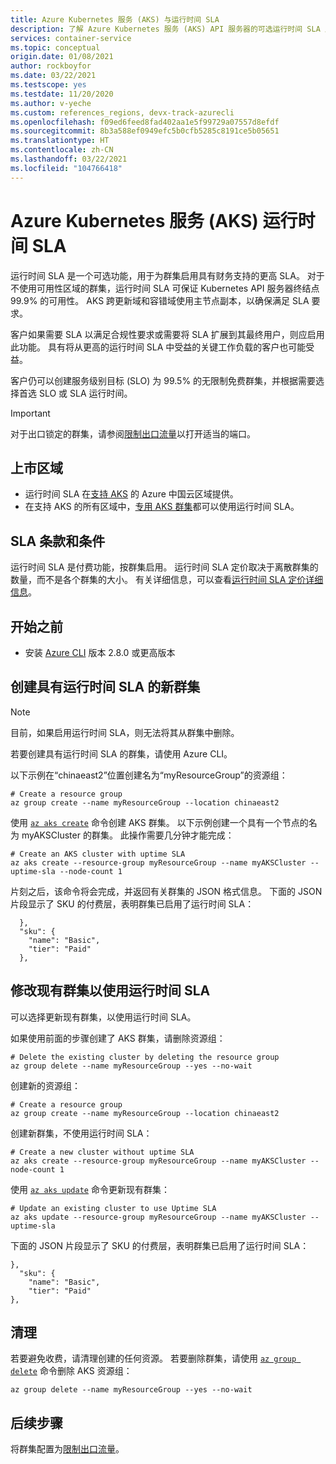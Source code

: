```yaml
---
title: Azure Kubernetes 服务 (AKS) 与运行时间 SLA
description: 了解 Azure Kubernetes 服务 (AKS) API 服务器的可选运行时间 SLA 产品/服务。
services: container-service
ms.topic: conceptual
origin.date: 01/08/2021
author: rockboyfor
ms.date: 03/22/2021
ms.testscope: yes
ms.testdate: 11/20/2020
ms.author: v-yeche
ms.custom: references_regions, devx-track-azurecli
ms.openlocfilehash: f09ed6feed8fad402aa1e5f99729a07557d8efdf
ms.sourcegitcommit: 8b3a588ef0949efc5b0cfb5285c8191ce5b05651
ms.translationtype: HT
ms.contentlocale: zh-CN
ms.lasthandoff: 03/22/2021
ms.locfileid: "104766418"
---
```

<!--Verified successfully-->
# <a name="azure-kubernetes-service-aks-uptime-sla"></a>Azure Kubernetes 服务 (AKS) 运行时间 SLA

运行时间 SLA 是一个可选功能，用于为群集启用具有财务支持的更高 SLA。 对于不使用可用性区域的群集，运行时间 SLA 可保证 Kubernetes API 服务器终结点 99.9% 的可用性。 AKS 跨更新域和容错域使用主节点副本，以确保满足 SLA 要求。

<!--CORRECT ON 99.9% availability for clusters that don't use Availability Zones-->
<!--NOT AVAILABLE ON FEATURE Availability Zone-->

客户如果需要 SLA 以满足合规性要求或需要将 SLA 扩展到其最终用户，则应启用此功能。 具有将从更高的运行时间 SLA 中受益的关键工作负载的客户也可能受益。

<!--NOT AVAILABLE ON  Using the Uptime SLA feature with Availability Zones enables a higher availability for the uptime of the Kubernetes API server.-->
<!--NOT AVAILABLE ON FEATURE Availability Zone-->

客户仍可以创建服务级别目标 (SLO) 为 99.5% 的无限制免费群集，并根据需要选择首选 SLO 或 SLA 运行时间。

> [!Important]
> 对于出口锁定的群集，请参阅[限制出口流量](limit-egress-traffic.md)以打开适当的端口。

## <a name="region-availability"></a>上市区域

* 运行时间 SLA 在[支持 AKS](https://azure.microsoft.com/global-infrastructure/services/?products=kubernetes-service&regions=china-non-regional,china-east,china-east-2,china-north,china-north-2) 的 Azure 中国云区域提供。
* 在支持 AKS 的所有区域中，[专用 AKS 群集][private-clusters]都可以使用运行时间 SLA。

## <a name="sla-terms-and-conditions"></a>SLA 条款和条件

运行时间 SLA 是付费功能，按群集启用。 运行时间 SLA 定价取决于离散群集的数量，而不是各个群集的大小。 有关详细信息，可以查看[运行时间 SLA 定价详细信息](https://www.azure.cn/pricing/details/kubernetes-service/)。

## <a name="before-you-begin"></a>开始之前

* 安装 [Azure CLI](https://docs.microsoft.com/cli/azure/install-azure-cli) 版本 2.8.0 或更高版本

## <a name="creating-a-new-cluster-with-uptime-sla"></a>创建具有运行时间 SLA 的新群集

> [!NOTE]
> 目前，如果启用运行时间 SLA，则无法将其从群集中删除。

若要创建具有运行时间 SLA 的群集，请使用 Azure CLI。

以下示例在“chinaeast2”位置创建名为“myResourceGroup”的资源组：

```azurecli
# Create a resource group
az group create --name myResourceGroup --location chinaeast2
```
使用 [`az aks create`][az-aks-create] 命令创建 AKS 群集。 以下示例创建一个具有一个节点的名为 myAKSCluster 的群集。 此操作需要几分钟才能完成：

```azurecli
# Create an AKS cluster with uptime SLA
az aks create --resource-group myResourceGroup --name myAKSCluster --uptime-sla --node-count 1
```
片刻之后，该命令将会完成，并返回有关群集的 JSON 格式信息。 下面的 JSON 片段显示了 SKU 的付费层，表明群集已启用了运行时间 SLA：

```output
  },
  "sku": {
    "name": "Basic",
    "tier": "Paid"
  },
```

## <a name="modify-an-existing-cluster-to-use-uptime-sla"></a>修改现有群集以使用运行时间 SLA

可以选择更新现有群集，以使用运行时间 SLA。

如果使用前面的步骤创建了 AKS 群集，请删除资源组：

```azurecli
# Delete the existing cluster by deleting the resource group 
az group delete --name myResourceGroup --yes --no-wait
```

创建新的资源组：

```azurecli
# Create a resource group
az group create --name myResourceGroup --location chinaeast2
```

创建新群集，不使用运行时间 SLA：

```azurecli
# Create a new cluster without uptime SLA
az aks create --resource-group myResourceGroup --name myAKSCluster --node-count 1
```

使用 [`az aks update`][az-aks-update] 命令更新现有群集：

```azurecli
# Update an existing cluster to use Uptime SLA
az aks update --resource-group myResourceGroup --name myAKSCluster --uptime-sla
```

下面的 JSON 片段显示了 SKU 的付费层，表明群集已启用了运行时间 SLA：

```output
},
  "sku": {
    "name": "Basic",
    "tier": "Paid"
},
```

## <a name="clean-up"></a>清理

若要避免收费，请清理创建的任何资源。 若要删除群集，请使用 [`az group delete`][az-group-delete] 命令删除 AKS 资源组：

```azurecli
az group delete --name myResourceGroup --yes --no-wait
```

## <a name="next-steps"></a>后续步骤

<!--NOT AVAILABLE on FEATURE Availability Zone-->

将群集配置为[限制出口流量](limit-egress-traffic.md)。

<!-- LINKS - External -->

[azure-support]: https://support.azure.cn/support/support-azure/
[region-availability]: https://azure.microsoft.com/global-infrastructure/services/?products=kubernetes-service&regions=china-non-regional,china-east,china-east-2,china-north,china-north-2

<!-- LINKS - Internal -->

[vm-skus]: ../virtual-machines/sizes.md
[nodepool-upgrade]: use-multiple-node-pools.md#upgrade-a-node-pool
[faq]: ./faq.md
    
<!--NOT AVAILABLE ON [availability-zones]: ./availability-zones.md-->

[az-aks-create]: https://docs.azure.cn/cli/aks#az_aks_create
[limit-egress-traffic]: ./limit-egress-traffic.md
[az-extension-add]: https://docs.azure.cn/cli/extension#az_extension_add
[az-extension-update]: https://docs.azure.cn/cli/extension#az_extension_update
[az-aks-update]: https://docs.azure.cn/cli/aks#az_aks_update
[az-group-delete]: https://docs.azure.cn/cli/group#az_group_delete
[private-clusters]: private-clusters.md

<!--Update_Description: update meta properties, wording update, update link-->